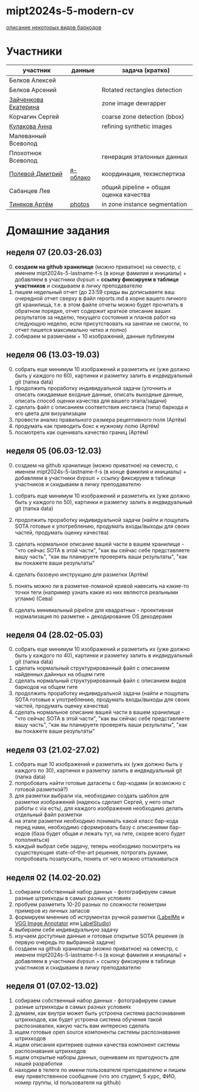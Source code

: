 # mipt2024s-5-modern-cv

[описание некоторых видов баркодов](barcode_types.md)

# Участники

| участник              | данные | задача (кратко)                           |
| --------------------- | -------| ----------------------------------------- |
|Белков Алексей| |
|Белков Арсений|  | Rotated rectangles detection |
|[Зайченкова Екатерина](https://github.com/Zayrina/mipt2024s-5-zaychenkova-e-e)   |        | zone image dewrapper |
|Корчагин Сергей        |        | coarse zone detection (bbox) |
|[Кулакова Анна](https://github.com/kulakovaanna/mipt2024s-5-kulakova-a-d)| | refining synthetic images |
|Малеванный Всеволод| |
|Плохотнюк Всеволод |     | генерация эталонных данных |
|[Полевой Дмитрий](https://github.com/dvpsun/mipt2024s-5-modern-cv)|[я-облако](https://disk.yandex.ru/d/eOlAMqBw1xbWeg)        | координация, техэкспертиза                |
|Сабанцев Лев     |       | общий pipeline + общая оценка качества |
|[Тиняков Артём](https://github.com/ArtemTinyakov/mipt2024s-5-Tiniakov-A-D)| [photos](https://disk.yandex.ru/d/yKHmNgF8G0FKxg) | in zone instance segmentation |

# Домашние задания

## неделя 07 (20.03-26.03)
0. **создаем на github хранилище** (можно приватное) на семестр, с именем mipt2024s-5-lastname-f-s (в конце фамилия и инициалы) + добавляем в участники dvpsun + **ссылку фиксируем в таблице участников** и скидываем в личку преподавателю
1. пишем недельный отчет (до 23:59 среды вы  дописываете ваш очередной отчет сверху в файл reports.md в корне вашего личного git хранилища, т.е. в этом файле отчеты можно будет прочитать в обратном порядке, отчет содержит краткое описание ваших результатов за неделю, текущего состояния и планов работ на следующую неделю, если присутствовать на занятии не смогли, то отчет пишется максимально четко и полно)
2. собираем м размечаем + 10 изображений, данные публикуем

## неделя 06 (13.03-19.03)
0. собрать еще минимум 10 изображений и разметить их (уже должно быть у каждого по 60), картинки и разметку залить в индвидуальный git (папка data)
1. продолжить проработку индивидуальной задачи (уточнить и описать ожидаемые входные данные, описать выходные данные, описать способ оценки качества для вашего этапа/задачи)
2. сделать файл с описанием соответствия инстанса (типа) баркода и его цвета для визуализации
3. провести анализ правильного размера рецептивного поля (Артём)
4. продумать как приводить бокс к нужному полю (Артём)
5. посмотреть как оценивать качество границ (Артём)

## неделя 05 (06.03-12.03)
0. создаем на github хранилище (можно приватное) на семестр, с именем mipt2024s-5-lastname-f-s (в конце фамилия и инициалы) + добавляем в участники dvpsun + ссылку фиксируем в таблице участников и скидываем в личку преподавателю
0. собрать еще минимум 10 изображений и разметить их (уже должно быть у каждого по 50), картинки и разметку залить в индвидуальный git (папка data)

1. продолжить проработку индивидуальной задачи (найти и пощупать SOTA готовые к употреблению, продумать входы/выходы для своих частей, продумать оценку качества)
2. сделать нормальное описание вашей части в вашем хранилище - "что сейчас SOTA в этой части", "как вы сейчас себе представляете вашу часть", "как вы планируете проверять ваши результаты", "как вы покажете ваши результаты"

3. сделать базовую инструкцию для разметки (Артём)
4. понять можно ли в разметке-ломаной кривой навесить на какие-то точки теги (например узнать какие из них являются реальными углами) (Сева)
5. сделать минимальный pipeline для квадратных - проективная нормализация по разметке + декодирование OS декодерами

## неделя 04 (28.02-05.03)
0. собрать еще минимум 10 изображений и разметить их (уже должно быть у каждого по 40), картинки и разметку залить в индвидуальный git (папка data)
1. сделать нормальный структурированный файл с описанием найденных дайнных на общем гите
2. сделать нормальный структурированный файл с описанием видов баркодов на общем гите
3. продолжить проработку индивидуальной задачи (найти и пощупать SOTA готовые к употреблению, продумать входы/выходы для своих частей, продумать оценку качества)
5. сделать нормальное описание вашей части в вашем хранилище - "что сейчас SOTA в этой части", "как вы сейчас себе представляете вашу часть", "как вы планируете проверять ваши результаты", "как вы покажете ваши результаты"

## неделя 03 (21.02-27.02)
1. собрать еще 10 изображений и разметить их (уже должно быть у каждого по 30), картинки и разметку залить в индвидуальный git (папка data)
2. попробовать найти готовые датасеты с бар-кодами (и возможно с готовой разметкой?)
3. для разметки выбрали via, необходимо создать шаблон для разметки изображений (надеюсь сделает Сергей, у него опыт работы с via есть), для каждого изображения необходимо делать отдельный файл разметки
4. на этапе разметки необходимо понимать какой класс бар-кода перед нами, необходимо сформировать базу с описаниями бар-кодов (база будет общая и лежать тут, на гите, скорее всего будет пополняться)
5. каждый выбрал себе задачу, теперь необходимо посмотреть на существующие state-of-the-art решения, потрогать руками, попробовать позапускать, понять от чего можно отталкиваться

## неделя 02 (14.02-20.02)
1. собираем собственный набор данных - фотографируем самые разные штрихкоды в самых разных условиях
2. пробуем разметить 10-20 разных по сложности геометрии примеров из личных запасов
3. формируем мненние об иструментах ручной разметки ([LabelMe](https://github.com/labelmeai/labelme) и [VGG Image Annotator](https://www.robots.ox.ac.uk/~vgg/software/via/) или [LabelStudio](https://github.com/HumanSignal/label-studio))
4. выбираем себе индивидуальную задачу
5. изучаем доступные данные и готовые открытые SOTA решения (в первую очередь по выбранной задаче)
6. создаем на github хранилище (можно приватное) на семестр, с именем mipt2024s-5-lastname-f-s (в конце фамилия и инициалы) + добавляем в участники dvpsun + ссылку фиксируем в таблице участников и скидываем в личку преподавателю

## неделя 01 (07.02-13.02)
1. собираем собственный набор данных - фотографируем самые разные штрихкоды в самых разных условиях
2. думаем, как внутри может быть устроена система распознавания штрихкодов, как будет устроена система обучения такой распознавалки, какую часть вам интересно сделать
3. ищем готовые open source компоненты системы распознавания штрихкодов
4. ищем описания критериев оценки качества компонент системы распознавания штрихкодов 
5. ищем открытые наборы данных, оцениваем их пригодность для нашей разработки
6. находим в телеге по имени пользователя преподавателю и пишем ему приветственное сообщение (что это студент, 5 курс, ФИО, номер группы, id пользователя на github)
